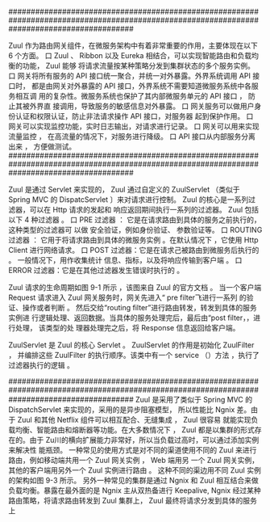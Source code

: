 
############################################################################################################################################

Zuul 作为路由网关组件，在微服务架构中有着非常重要的作用，主要体现在以下 6 个方面。
口  Zuul 、 Ribbon 以及 Eureka 相结合，可以实现智能路由和负载均衡的功能， Zuul 能够
将请求流量按某种策略分发到集群状态的多个服务实例。
口 网关将所有服务的 API 接口统一聚合，并统一对外暴露。外界系统调用 API 接口时，
都是由网关对外暴露的 API 接口，外界系统不需要知道微服务系统中各服务相互调
用的复杂性。微服务系统也保护了其内部微服务单元的 API 接口 ， 防止其被外界直
接调用，导致服务的敏感信息对外暴露。
口 网关服务可以做用户身份认证和权限认证，防止非法请求操作 API 接口，对服务器
起到保护作用。
口 网关可以实现监控功能，实时日志输出，对请求进行记录。
口 网关可以用来实现流量监控 ， 在高流量的情况下，对服务进行降级。
口 API 接口从内部服务分离出来 ， 方便做测试。
############################################################################################################################################

Zuul 是通过 Servlet 来实现的， Zuul 通过自定义的 ZuulServlet （类似于 Spring MVC 的
DispatcServlet 〕来对请求进行控制。 Zuul 的核心是一系列过滤器，可以在 Http 请求的发起和
响应返回期间执行一系列的过滤器。 Zuul 包括以下 4 种过滤器 。
口 PRE 过滤器 ： 它是在请求路由到具体的服务之前执行的，这种类型的过滤器可 以做
安全验证，例如身份验证、 参数验证等。
口 ROUTING 过滤器 ： 它用于将请求路由到具体的微服务实例 。在默认情况下 ，它使用
Http Client 进行网络请求。
口 POST 过滤器：它是在请求己被路由到微服务后执行的 。 一般情况下，用作收集统计
信息、指标，以及将响应传输到客户端 。
口 ERROR 过滤器：它是在其他过滤器发生错误时执行的 。

Zuul 请求的生命周期如图 9-1 所示 ，该图来自 Zuul 的官方文档 。
当一个客户端 Request 请求进入 Zuul 网关服务时，网关先进入“ pre filter飞进行一系列
的验证、操作或者判断 。 然后交给“routing filter”进行路由转发，转发到具体的服务实例进
行逻辑处理、返回数据。当具体的服务处理完后，最后由“post filter，，进行处理， 该类型的处
理器处理完之后，将 Response 信息返回给客户端。

ZuulServlet 是 Zuul 的核心 Servlet 。 ZuulServlet 的作用是初始化 ZuulFilter ， 并编排这些
ZuulFilter 的执行顺序。该类中有一个 service （）方法 ，执行了过滤器执行的逻辑 。

############################################################################################################################################
Zuul 是采用了类似于 Spring MVC 的 DispatchServlet 来实现的，采用的是异步阻塞模型，
所以性能比 Ngnix 差。由于 Zuul 和其他 Netflix 组件可以相互配合、无缝集成 ， Zuul 很容易
就能实现负载均衡、智能路由和熔断器等功能。在大多数情况下 ， Zuul 都是以集群的形式存
在的。由于 Zu川的横向扩展能力非常好，所以当负载过高时，可以通过添加实例来解决性
能瓶颈。
一种常见的使用方式是对不同的渠道使用不同的 Zuul 来进行路由，例如移动端共用一个
Zuul 网关实例 ， Web 端用另 一个 Zuul 网关实例，其他的客户端用另外一个 Zuul 实例进行路由 。
这种不同的渠边用不同 Zuul 实例的架构如图 9-3 所示。
另外一种常见的集群是通过 Ngnix 和 Zuul 相互结合来做负载均衡。暴露在最外面的是
Ngnix 主从双热备进行 Keepalive, Ngnix 经过某种路由策略，将请求路由转发到 Zuul 集群上，
Zuul 最终将请求分发到具体的服务上
